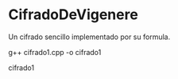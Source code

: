 # CifradoDeVigenere
Un cifrado sencillo implementado por su formula. 

g++ cifrado1.cpp -o cifrado1

cifrado1
